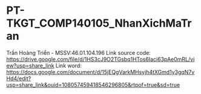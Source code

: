 # PT-TKGT_COMP140105_NhanXichMaTran
Trần Hoàng Triển - MSSV:46.01.104.196 
Link source code: https://drive.google.com/file/d/1HS3cJ9O2TGsbq1HTos6Iaci63pAe0mRL/view?usp=share_link
Link word: https://docs.google.com/document/d/15jEQgVarkMHsyjh4tXGmd1y3gqN7vHd4/edit?usp=share_link&ouid=108057459418546296805&rtpof=true&sd=true 
